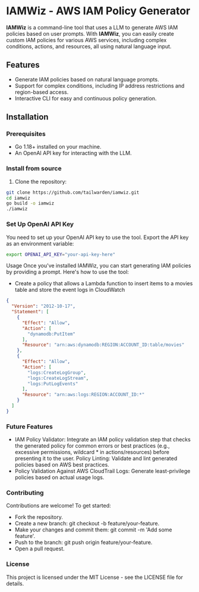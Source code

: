 # IAMWiz - AWS IAM Policy Generator

**IAMWiz** is a command-line tool that uses a LLM to generate AWS IAM policies based on user prompts. With **IAMWiz**, you can easily create custom IAM policies for various AWS services, including complex conditions, actions, and resources, all using natural language input.

## Features

- Generate IAM policies based on natural language prompts.
- Support for complex conditions, including IP address restrictions and region-based access.
- Interactive CLI for easy and continuous policy generation.

## Installation

### Prerequisites

- Go 1.18+ installed on your machine.
- An OpenAI API key for interacting with the LLM.

### Install from source

1. Clone the repository:
```bash
git clone https://github.com/tailwarden/iamwiz.git
cd iamwiz
go build -o iamwiz
./iamwiz
```

### Set Up OpenAI API Key

You need to set up your OpenAI API key to use the tool. Export the API key as an environment variable:

```bash
export OPENAI_API_KEY="your-api-key-here"
```

Usage
Once you've installed IAMWiz, you can start generating IAM policies by providing a prompt. Here's how to use the tool:


- Create a policy that allows a Lambda function to insert items to a movies table and store the event logs in CloudWatch
```json
{
  "Version": "2012-10-17",
  "Statement": [
    {
      "Effect": "Allow",
      "Action": [
        "dynamodb:PutItem"
      ],
      "Resource": "arn:aws:dynamodb:REGION:ACCOUNT_ID:table/movies"
    },
    {
      "Effect": "Allow",
      "Action": [
        "logs:CreateLogGroup",
        "logs:CreateLogStream",
        "logs:PutLogEvents"
      ],
      "Resource": "arn:aws:logs:REGION:ACCOUNT_ID:*"
    }
  ]
}
````

### Future Features
- IAM Policy Validator: Integrate an IAM policy validation step that checks the generated policy for common errors or best practices (e.g., excessive permissions, wildcard * in actions/resources) before presenting it to the user.
Policy Linting: Validate and lint generated policies based on AWS best practices.
- Policy Validation Against AWS CloudTrail Logs: Generate least-privilege policies based on actual usage logs.

### Contributing

Contributions are welcome! To get started:
- Fork the repository.
- Create a new branch: git checkout -b feature/your-feature.
- Make your changes and commit them: git commit -m 'Add some feature'.
- Push to the branch: git push origin feature/your-feature.
- Open a pull request.

### License
This project is licensed under the MIT License - see the LICENSE file for details.
